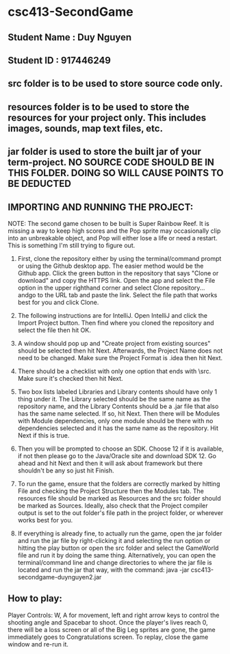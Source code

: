 # csc413-SecondGame

## Student Name  : Duy Nguyen
## Student ID    : 917446249


## src folder is to be used to store source code only.

## resources folder is to be used to store the resources for your project only. This includes images, sounds, map text files, etc.

## jar folder is used to store the built jar of your term-project. NO SOURCE CODE SHOULD BE IN THIS FOLDER. DOING SO WILL CAUSE POINTS TO BE DEDUCTED

## IMPORTING AND RUNNING THE PROJECT:
NOTE: The second game chosen to be built is Super Rainbow Reef. It is missing a way to keep high scores and the Pop sprite may occasionally clip into an unbreakable object, and Pop will either lose a life or need a restart. This is something I'm still trying to figure out.

1. First, clone the repository either by using the terminal/command prompt or using the Github desktop app. The easier method would be the Github app. Click the green button in the repository that says "Clone or download" and copy the HTTPS link. Open the app and select the File option in the upper righthand corner and select Clone repository... andgo to the URL tab and paste the link. Select the file path that works best for you and click Clone.

2. The following instructions are for IntelliJ. Open IntelliJ and click the Import Project button. Then find where you cloned the repository and select the file then hit OK.

3. A window should pop up and "Create project from existing sources" should be selected then hit Next. Afterwards, the Project Name does not need to be changed. Make sure the Project Format is .idea then hit Next.

4. There should be a checklist with only one option that ends with \src. Make sure it's checked then hit Next.

5. Two box lists labeled Libraries and Library contents should have only 1 thing under it. The Library selected should be the same name as the repository name, and the Library Contents should be a .jar file that also has the same name selected. If so, hit Next. Then there will be Modules with Module dependencies, only one module should be there with no dependencies selected and it has the same name as the repository. Hit Next if this is true.

6. Then you will be prompted to choose an SDK. Choose 12 if it is available, if not then please go to the Java/Oracle site and download SDK 12. Go ahead and hit Next and then it will ask about framework but there shouldn't be any so just hit Finish.

7. To run the game, ensure that the folders are correctly marked by hitting File and checking the Project Structure then the Modules tab. The resources file should be marked as Resources and the src folder should be marked as Sources. Ideally, also check that the Project compiler output is set to the out folder's file path in the project folder, or wherever works best for you.

8. If everything is already fine, to actually run the game, open the jar folder and run the jar file by right-clicking it and selecting the run option or hitting the play button or open the src folder and select the GameWorld file and run it by doing the same thing. Alternatively, you can open the terminal/command line and change directories to where the jar file is located and run the jar that way, with the command: java -jar csc413-secondgame-duynguyen2.jar


## How to play:
Player Controls: W, A for movement, left and right arrow keys to control the shooting angle and Spacebar to shoot.
Once the player's lives reach 0, there will be a loss screen or all of the Big Leg sprites are gone, the game immediately goes to Congratulations screen. To replay, close the game window and re-run it.
